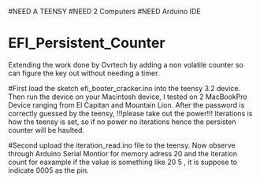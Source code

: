 #NEED A TEENSY
#NEED 2 Computers
#NEED Arduino IDE

# EFI_Persistent_Counter
Extending the work done by Ovrtech by adding a non volatile counter so can figure the key out without needing a timer.

#First load the sketch efi_booter_cracker.ino into the teensy 3.2 device.
Then run the device on your Macintosh device, I tested on 2 MacBookPro Device ranging from El Capitan and Mountain Lion.
After the password is correctly guessed by the teensy, !!!please take out the power!!! Iterations is how the teensy is set, so if no power no iterations hence the persisten counter will be haulted.


#Second upload the iteration_read.ino file to the teensy.
Now observe through Arduino Serial Montior for memory adress 20 and the iteration count
for eaxample if the value is something like 20 5 , it is suppose to indicate 0005 as the pin.
